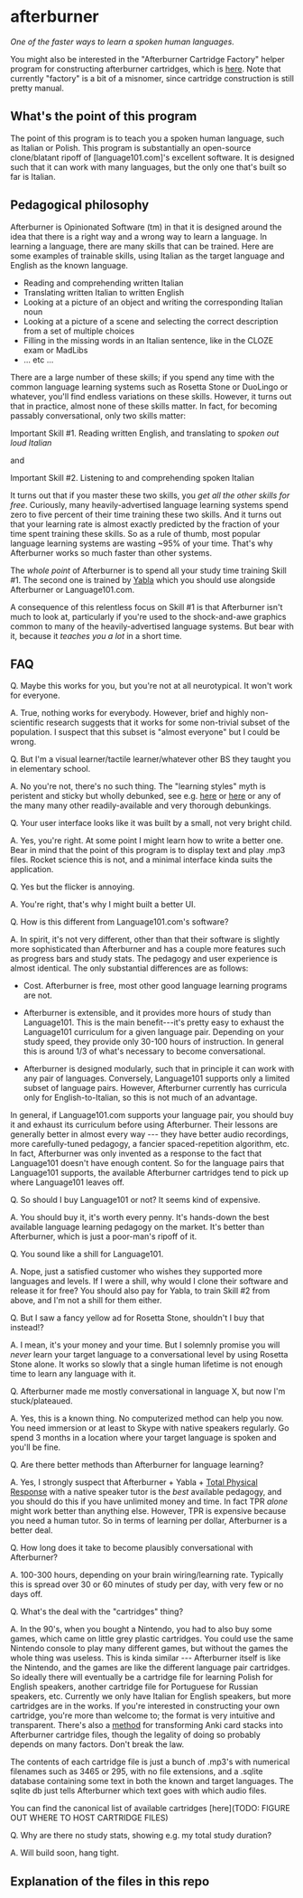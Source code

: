 # afterburner
_One of the faster ways to learn a spoken human languages._

You might also be interested in the "Afterburner Cartridge Factory" helper program for constructing afterburner cartridges, which is [here](https://github.com/aleksnavratil/afterburner-cartridge-factory). Note that currently "factory" is a bit of a misnomer, since cartridge construction is still pretty manual.

## What's the point of this program

The point of this program is to teach you a spoken human language, such as Italian or Polish. This program is substantially an open-source clone/blatant ripoff of [language101.com]'s excellent software. It is designed such that it can work with many languages, but the only one that's built so far is Italian.

## Pedagogical philosophy
Afterburner is Opinionated Software (tm) in that it is designed around the idea that there is a right way and a wrong way to learn a language. In learning a language, there are many skills that can be trained. Here are some examples of trainable skills, using Italian as the target language and English as the known language.
 
* Reading and comprehending written Italian
* Translating written Italian to written English
* Looking at a picture of an object and writing the corresponding Italian noun
* Looking at a picture of a scene and selecting the correct description from a set of multiple choices
* Filling in the missing words in an Italian sentence, like in the CLOZE exam or MadLibs
* ... etc ... 

There are a large number of these skills; if you spend any time with the common language learning systems such as Rosetta Stone or DuoLingo or whatever, you'll find endless variations on these skills. However, it turns out that in practice, almost none of these skills matter. In fact, for becoming passably conversational, only two skills matter:

Important Skill #1. Reading written English, and translating to *spoken out loud Italian*

and

Important Skill #2. Listening to and comprehending spoken Italian

It turns out that if you master these two skills, you *get all the other skills for free*. Curiously, many heavily-advertised language learning systems spend zero to five percent of their time training these two skills. And it turns out that your learning rate is almost exactly predicted by the fraction of your time spent training these skills. So as a rule of thumb, most popular language learning systems are wasting ~95% of your time. That's why Afterburner works so much faster than other systems.

The *whole point* of Afterburner is to spend all your study time training Skill #1. The second one is trained by [Yabla](https://www.yabla.com/) which you should use alongside Afterburner or Language101.com.

A consequence of this relentless focus on Skill #1 is that Afterburner isn't much to look at, particularly if you're used to the shock-and-awe graphics common to many of the heavily-advertised language systems. But bear with it, because it *teaches you a lot* in a short time.


## FAQ

Q. Maybe this works for you, but you're not at all neurotypical. It won't work for everyone.

A. True, nothing works for everybody. However, brief and highly non-scientific research suggests that it works for some non-trivial subset of the population. I suspect that this subset is "almost everyone" but I could be wrong.



Q. But I'm a visual learner/tactile learner/whatever other BS they taught you in elementary school.

A. No you're not, there's no such thing. The "learning styles" myth is peristent and sticky but wholly debunked, see e.g. [here](https://www.teachermagazine.com.au/articles/tackling-the-learning-styles-myth) or [here](http://journal.frontiersin.org/article/10.3389/fpsyg.2015.01908/full) or any of the many many other readily-available and very thorough debunkings.




Q. Your user interface looks like it was built by a small, not very bright child.

A. Yes, you're right. At some point I might learn how to write a better one. Bear in mind that the point of this program is to display text and play .mp3 files. Rocket science this is not, and a minimal interface kinda suits the application.



Q. Yes but the flicker is annoying. 

A. You're right, that's why I might built a better UI.



Q. How is this different from Language101.com's software?

A. In spirit, it's not very different, other than that their software is slightly more sophisticated than Afterburner and has a couple more features such as progress bars and study stats. The pedagogy and user experience is almost identical. The only substantial differences are as follows:

* Cost. Afterburner is free, most other good language learning programs are not.

* Afterburner is extensible, and it provides more hours of study than Language101. This is the main benefit---it's pretty easy to exhaust the Language101 curriculum for a given language pair. Depending on your study speed, they provide only 30-100 hours of instruction. In general this is around 1/3 of what's necessary to become conversational.

* Afterburner is designed modularly, such that in principle it can work with any pair of languages. Conversely, Language101 supports only a limited subset of language pairs. However, Afterburner currently has curricula only for English-to-Italian, so this is not much of an advantage.

In general, if Language101.com supports your language pair, you should buy it and exhaust its curriculum before using Afterburner. Their lessons are generally better in almost every way --- they have better audio recordings, more carefully-tuned pedagogy, a fancier spaced-repetition algorithm, etc. In fact, Afterburner was only invented as a response to the fact that Language101 doesn't have enough content. So for the language pairs that Language101 supports, the available Afterburner cartridges tend to pick up where Language101 leaves off. 



Q. So should I buy Language101 or not? It seems kind of expensive.

A. You should buy it, it's worth every penny. It's hands-down the best available language learning pedagogy on the market. It's better than Afterburner, which is just a poor-man's ripoff of it.



Q. You sound like a shill for Language101.

A. Nope, just a satisfied customer who wishes they supported more languages and levels. If I were a shill, why would I clone their software and release it for free? You should also pay for Yabla, to train Skill #2 from above, and I'm not a shill for them either. 



Q. But I saw a fancy yellow ad for Rosetta Stone, shouldn't I buy that instead!?

A. I mean, it's your money and your time. But I solemnly promise you will *never* learn your target language to a conversational level by using Rosetta Stone alone. It works so slowly that a single human lifetime is not enough time to learn any language with it. 



Q. Afterburner made me mostly conversational in language X, but now I'm stuck/plateaued. 

A. Yes, this is a known thing. No computerized method can help you now. You need immersion or at least to Skype with native speakers regularly. Go spend 3 months in a location where your target language is spoken and you'll be fine.



Q. Are there better methods than Afterburner for language learning?

A. Yes, I strongly suspect that Afterburner + Yabla + [Total Physical Response](https://en.wikipedia.org/wiki/Total_physical_response) with a native speaker tutor is the *best* available pedagogy, and you should do this if you have unlimited money and time. In fact TPR *alone* might work better than anything else. However, TPR is expensive because you need a human tutor. So in terms of learning per dollar, Afterburner is a better deal. 



Q. How long does it take to become plausibly conversational with Afterburner?

A. 100-300 hours, depending on your brain wiring/learning rate. Typically this is spread over 30 or 60 minutes of study per day, with very few or no days off. 



Q. What's the deal with the "cartridges" thing?

A. In the 90's, when you bought a Nintendo, you had to also buy some games, which came on little grey plastic cartridges. You could use the same Nintendo console to play many different games, but without the games the whole thing was useless. This is kinda similar --- Afterburner itself is like the Nintendo, and the games are like the different language pair cartridges. So ideally there will eventually be a cartridge file for learning Polish for English speakers, another cartridge file for Portuguese for Russian speakers, etc. Currently we only have Italian for English speakers, but more cartridges are in the works. If you're interested in constructing your own cartridge, you're more than welcome to; the format is very intuitive and transparent. There's also a [method](https://github.com/aleksnavratil/afterburner-cartridge-factory) for transforming Anki card stacks into Afterburner cartridge files, though the legality of doing so probably depends on many factors. Don't break the law. 

The contents of each cartridge file is just a bunch of .mp3's with numerical filenames such as 3465 or 295, with no file extensions, and a .sqlite database containing some text in both the known and target languages. The sqlite db just tells Afterburner which text goes with which audio files. 

You can find the canonical list of available cartridges [here](TODO: FIGURE OUT WHERE TO HOST CARTRIDGE FILES)


Q. Why are there no study stats, showing e.g. my total study duration?

A. Will build soon, hang tight. 

## Explanation of the files in this repo

